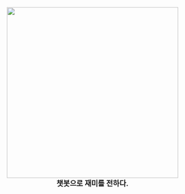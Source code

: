 <br/>
<br/>
<div align="center">
<img src="https://cdn.discordapp.com/attachments/906797499073843210/1015985508171665518/qbit_.png" width="400px">
<br/><b><big>챗봇으로 재미를 전하다.</big></b>
</div>
<br/>
<br/>
